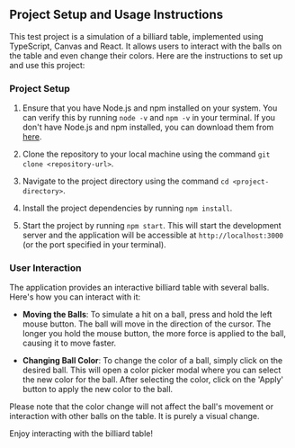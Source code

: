 ## Project Setup and Usage Instructions

This test project is a simulation of a billiard table, implemented using
TypeScript, Canvas and React. It allows users to interact with the balls on the
table and even change their colors. Here are the instructions to set up and use
this project:

### Project Setup

1. Ensure that you have Node.js and npm installed on your system. You can verify
   this by running `node -v` and `npm -v` in your terminal. If you don't have
   Node.js and npm installed, you can download them
   from [here](https://nodejs.org/en/download/).

2. Clone the repository to your local machine using the
   command `git clone <repository-url>`.

3. Navigate to the project directory using the command `cd <project-directory>`.

4. Install the project dependencies by running `npm install`.

5. Start the project by running `npm start`. This will start the development
   server and the application will be accessible at `http://localhost:3000` (or
   the port specified in your terminal).

### User Interaction

The application provides an interactive billiard table with several balls.
Here's how you can interact with it:

- **Moving the Balls**: To simulate a hit on a ball, press and hold the left
  mouse button. The ball will move in the direction of the cursor. The longer
  you hold the mouse button, the more force is applied to the ball, causing it
  to move faster.

- **Changing Ball Color**: To change the color of a ball, simply click on the
  desired ball. This will open a color picker modal where you can select the new
  color for the ball. After selecting the color, click on the 'Apply' button to
  apply the new color to the ball.

Please note that the color change will not affect the ball's movement or
interaction with other balls on the table. It is purely a visual change.

Enjoy interacting with the billiard table!
